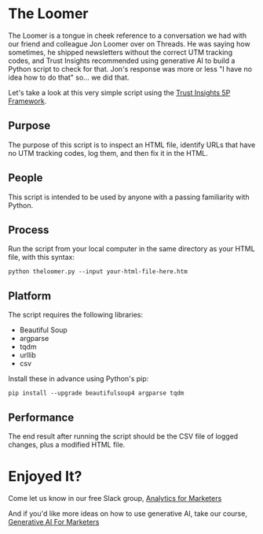 # The Loomer

The Loomer is a tongue in cheek reference to a conversation we had with our friend and colleague Jon Loomer over on Threads. He was saying how sometimes, he shipped newsletters without the correct UTM tracking codes, and Trust Insights recommended using generative AI to build a Python script to check for that. Jon's response was more or less "I have no idea how to do that" so... we did that.

Let's take a look at this very simple script using the [Trust Insights 5P Framework](https://www.trustinsights.ai/blog/2021/07/trust-insights-change-management-framework/).

## Purpose

The purpose of this script is to inspect an HTML file, identify URLs that have no UTM tracking codes, log them, and then fix it in the HTML.

## People

This script is intended to be used by anyone with a passing familiarity with Python.

## Process

Run the script from your local computer in the same directory as your HTML file, with this syntax:

```
python theloomer.py --input your-html-file-here.htm
```

## Platform

The script requires the following libraries:
- Beautiful Soup
- argparse
- tqdm
- urllib
- csv

Install these in advance using Python's pip:

```
pip install --upgrade beautifulsoup4 argparse tqdm 
```

## Performance

The end result after running the script should be the CSV file of logged changes, plus a modified HTML file.

# Enjoyed It?

Come let us know in our free Slack group, [Analytics for Marketers](https://www.trustinsights.ai/analyticsformarketers)

And if you'd like more ideas on how to use generative AI, take our course, [Generative AI For Marketers](https://www.trustinsights.ai/aicourse)
